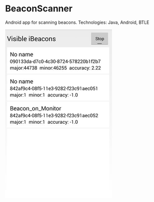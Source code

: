 BeaconScanner
=============

Android app for scanning beacons. Technologies: Java, Android, BTLE


![Alt text](https://github.com/krunogr/BeaconScanner/blob/master/screenshots/list.JPG "List of beacons")
